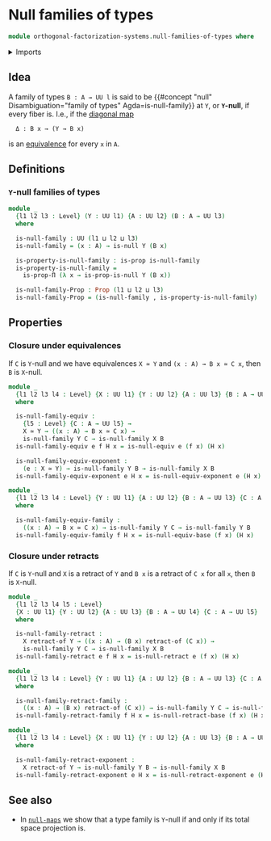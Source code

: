 # Null families of types

```agda
module orthogonal-factorization-systems.null-families-of-types where
```

<details><summary>Imports</summary>

```agda
open import foundation.dependent-pair-types
open import foundation.dependent-products-propositions
open import foundation.equivalences
open import foundation.precomposition-functions
open import foundation.propositions
open import foundation.retracts-of-types
open import foundation.universe-levels

open import orthogonal-factorization-systems.null-types
open import orthogonal-factorization-systems.orthogonal-maps
```

</details>

## Idea

A family of types `B : A → UU l` is said to be
{{#concept "null" Disambiguation="family of types" Agda=is-null-family}} at `Y`,
or **`Y`-null**, if every fiber is. I.e., if the
[diagonal map](foundation-core.diagonal-maps-of-types.md)

```text
  Δ : B x → (Y → B x)
```

is an [equivalence](foundation-core.equivalences.md) for every `x` in `A`.

## Definitions

### `Y`-null families of types

```agda
module _
  {l1 l2 l3 : Level} (Y : UU l1) {A : UU l2} (B : A → UU l3)
  where

  is-null-family : UU (l1 ⊔ l2 ⊔ l3)
  is-null-family = (x : A) → is-null Y (B x)

  is-property-is-null-family : is-prop is-null-family
  is-property-is-null-family =
    is-prop-Π (λ x → is-prop-is-null Y (B x))

  is-null-family-Prop : Prop (l1 ⊔ l2 ⊔ l3)
  is-null-family-Prop = (is-null-family , is-property-is-null-family)
```

## Properties

### Closure under equivalences

If `C` is `Y`-null and we have equivalences `X ≃ Y` and `(x : A) → B x ≃ C x`,
then `B` is `X`-null.

```agda
module _
  {l1 l2 l3 l4 : Level} {X : UU l1} {Y : UU l2} {A : UU l3} {B : A → UU l4}
  where

  is-null-family-equiv :
    {l5 : Level} {C : A → UU l5} →
    X ≃ Y → ((x : A) → B x ≃ C x) →
    is-null-family Y C → is-null-family X B
  is-null-family-equiv e f H x = is-null-equiv e (f x) (H x)

  is-null-family-equiv-exponent :
    (e : X ≃ Y) → is-null-family Y B → is-null-family X B
  is-null-family-equiv-exponent e H x = is-null-equiv-exponent e (H x)

module _
  {l1 l2 l3 l4 : Level} {Y : UU l1} {A : UU l2} {B : A → UU l3} {C : A → UU l4}
  where

  is-null-family-equiv-family :
    ((x : A) → B x ≃ C x) → is-null-family Y C → is-null-family Y B
  is-null-family-equiv-family f H x = is-null-equiv-base (f x) (H x)
```

### Closure under retracts

If `C` is `Y`-null and `X` is a retract of `Y` and `B x` is a retract of `C x`
for all `x`, then `B` is `X`-null.

```agda
module _
  {l1 l2 l3 l4 l5 : Level}
  {X : UU l1} {Y : UU l2} {A : UU l3} {B : A → UU l4} {C : A → UU l5}
  where

  is-null-family-retract :
    X retract-of Y → ((x : A) → (B x) retract-of (C x)) →
    is-null-family Y C → is-null-family X B
  is-null-family-retract e f H x = is-null-retract e (f x) (H x)

module _
  {l1 l2 l3 l4 : Level} {Y : UU l1} {A : UU l2} {B : A → UU l3} {C : A → UU l4}
  where

  is-null-family-retract-family :
    ((x : A) → (B x) retract-of (C x)) → is-null-family Y C → is-null-family Y B
  is-null-family-retract-family f H x = is-null-retract-base (f x) (H x)

module _
  {l1 l2 l3 l4 : Level} {X : UU l1} {Y : UU l2} {A : UU l3} {B : A → UU l4}
  where

  is-null-family-retract-exponent :
    X retract-of Y → is-null-family Y B → is-null-family X B
  is-null-family-retract-exponent e H x = is-null-retract-exponent e (H x)
```

## See also

- In [`null-maps`](orthogonal-factorization-systems.null-maps.md) we show that a
  type family is `Y`-null if and only if its total space projection is.
